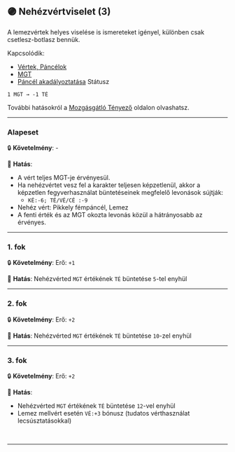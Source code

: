 ## 🟣 Nehézvértviselet (3)

A lemezvértek helyes viselése is ismereteket igényel, különben csak csetlesz-botlasz bennük.

Kapcsolódik:
- [Vértek, Páncélok](../069_00_vertek_pancelok.md)
- [MGT](../069_03_MGT.md)
- [Páncél akadályoztatása](../082_statuszok.md#%EF%B8%8F-p%C3%A1nc%C3%A9l-akad%C3%A1lyoztat%C3%A1sa-1-mgt-%EF%B8%8F-mgt) Státusz

```
1 MGT → -1 TÉ
```

További hatásokról a [Mozgásgátló Tényező](../069_03_MGT.md) oldalon olvashatsz.

---
### Alapeset

🔒 **Követelmény**: -

🌟 **Hatás**:
- A vért teljes MGT-je érvényesül.
- Ha nehézvértet vesz fel a karakter teljesen képzetlenül, akkor a képzetlen fegyverhasználat büntetéseinek megfelelő levonások sújtják:
  - `KÉ:-6; TÉ/VÉ/CÉ :-9`
- Nehéz vért: Pikkely fémpáncél, Lemez
- A fenti érték és az MGT okozta levonás közül a hátrányosabb az érvényes.

---
### 1. fok

🔒 **Követelmény**: Erő: `+1`

🌟 **Hatás**: Nehézvérted `MGT` értékének `TÉ` büntetése `5`-tel enyhül

---
### 2. fok

🔒 **Követelmény**: Erő: `+2`

🌟 **Hatás**: Nehézvérted `MGT` értékének `TÉ` büntetése `10`-zel enyhül

---
### 3. fok

🔒 **Követelmény**: Erő: `+2`

🌟 **Hatás**:
- Nehézvérted `MGT` értékének `TÉ` büntetése `12`-vel enyhül
- Lemez mellvért esetén `VÉ:+3` bónusz
  (tudatos vérthasználat lecsúsztatásokkal)

<br />

---
